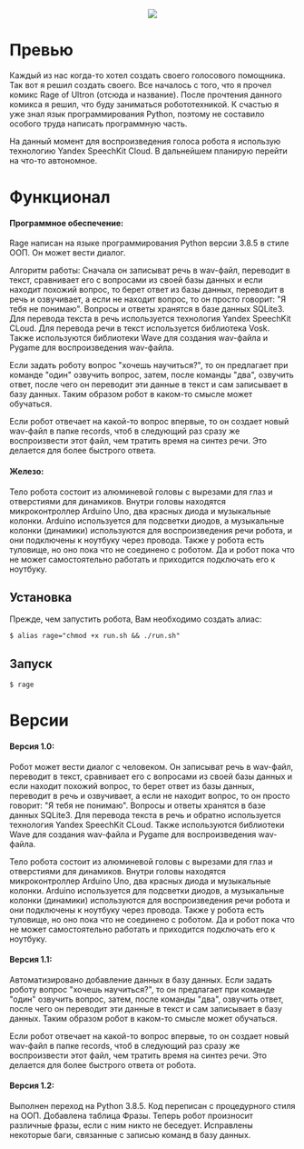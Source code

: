 <p align="center"><img src="https://raw.githubusercontent.com/azamatmurdalov/rage/master/logo.png"></p>

# Превью

Каждый из нас когда-то хотел создать своего голосового помощника.
Так вот я решил создать своего.
Все началось с того, что я прочел комикс Rage of Ultron (отсюда и название).
После прочтения данного комикса я решил, что буду заниматься робототехникой.
К счастью я уже знал язык программирования Python,
поэтому не составило особого труда написать программную часть.

На данный момент для воспроизведения голоса робота я использую технологию Yandex SpeechKit Cloud.
В дальнейшем планирую перейти на что-то автономное.


# Функционал

#### Программное обеспечение:

Rage написан на языке программирования Python версии 3.8.5 в стиле ООП.
Он может вести диалог.

Алгоритм работы:
Сначала он записыват речь в wav-файл, переводит в текст,
сравнивает его с вопросами из своей базы данных и если находит похожий вопрос,
то берет ответ из базы данных, переводит в речь и озвучивает,
а если не находит вопрос, то он просто говорит: "Я тебя не понимаю".
Вопросы и ответы хранятся в базе данных SQLite3.
Для перевода текста в речь используется технология Yandex SpeechKit CLoud.
Для перевода речи в текст используется библиотека Vosk.
Также используются библиотеки Wave для создания wav-файла и Pygame для воспроизведения wav-файла.

Если задать роботу вопрос "хочешь научиться?", то он предлагает при команде "один" озвучить вопрос,
затем, после команды "два", озвучить ответ, после чего он переводит эти данные в текст и сам записывает в базу данных.
Таким образом робот в каком-то смысле может обучаться.

Если робот отвечает на какой-то вопрос впервые, то он создает новый wav-файл в папке records,
чтоб в следующий раз сразу же воспроизвести этот файл, чем тратить время на синтез речи.
Это делается для более быстрого ответа.

#### Железо:

Тело робота состоит из алюминевой головы с вырезами для глаз и отверстиями для динамиков. Внутри головы находятся микроконтроллер Arduino Uno, два красных диода и музыкальные колонки.
Arduino используется для подсветки диодов, а музыкальные колонки (динамики) используются для воспроизведения речи робота, и они подключены к ноутбуку через провода.
Также у робота есть туловище, но оно пока что не соединено с роботом. Да и робот пока что не может самостоятельно работать и приходится подключать его к ноутбуку.


## Установка

Прежде, чем запустить робота, Вам необходимо создать алиас:

    $ alias rage="chmod +x run.sh && ./run.sh"

## Запуск

    $ rage

# Версии

#### Версия 1.0:

Робот может вести диалог с человеком. Он записыват речь в wav-файл, переводит в текст, сравнивает его с вопросами из своей базы данных и если находит похожий вопрос, то берет ответ из базы данных, переводит в речь и озвучивает, а если не находит вопрос, то он просто говорит: "Я тебя не понимаю". Вопросы и ответы хранятся в базе данных SQLite3.
Для перевода текста в речь и обратно используется технология Yandex SpeechKit CLoud. Также используются библиотеки Wave для создания wav-файла и Pygame для воспроизведения wav-файла.

Тело робота состоит из алюминевой головы с вырезами для глаз и отверстиями для динамиков. Внутри головы находятся микроконтроллер Arduino Uno, два красных диода и музыкальные колонки.
Arduino используется для подсветки диодов, а музыкальные колонки (динамики) используются для воспроизведения речи робота и они подключены к ноутбуку через провода.
Также у робота есть туловище, но оно пока что не соединено с роботом. Да и робот пока что не может самостоятельно работать и приходится подключать его к ноутбуку.

#### Версия 1.1:

Автоматизировано добавление данных в базу данных. Если задать роботу вопрос "хочешь научиться?", то он предлагает при команде "один" озвучить вопрос, затем, после команды "два", озвучить ответ, после чего он переводит эти данные в текст и сам записывает в базу данных. Таким образом робот в каком-то смысле может обучаться.

Если робот отвечает на какой-то вопрос впервые, то он создает новый wav-файл в папке records, чтоб в следующий раз сразу же воспроизвести этот файл, чем тратить время на синтез речи. Это делается для более быстрого ответа от робота.

#### Версия 1.2:

Выполнен переход на Python 3.8.5.
Код переписан с процедурного стиля на ООП.
Добавлена таблица Фразы. Теперь робот произносит различные фразы, если с ним никто не беседует.
Исправлены некоторые баги, связанные с записью команд в базу данных.
